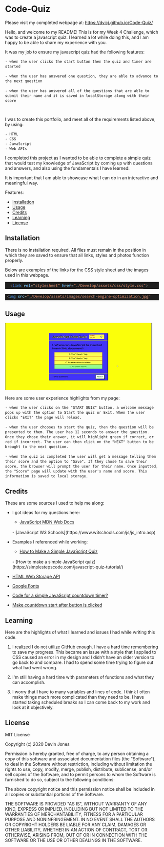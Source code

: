 # Code-Quiz
Please visit my completed webpage at:  https://dvicj.github.io/Code-Quiz/

Hello, and welcome to my README! This is for my Week 4 Challenge, which was to create a javascript quiz. I learned a lot while doing this, and I am happy to be able to share my experience with you. 

It was my job to ensure my javascript quiz had the following features: 

	- when the user clicks the start button then the quiz and timer are started

	- when the user has answered one question, they are able to advance to the next question 

    - when the user has answered all of the questions that are able to submit their name and it is saved in localStorage along with their score

<br>

I was to create this portfolio, and meet all of the requirements listed above, by using: 

	- HTML
    - CSS 
    - JavaScript
    - Web APIs
	
I completed this project as I wanted to be able to complete a simple quiz that would test my knowledge of JavaScript by coming up with questions and answers, and also using the fundamentals I have learned.

It is important that I am able to showcase what I can do in an interactive and meaningful way. 

Features: 


* [Installation](#installation)
* [Usage](#usage)
* [Credits](#credits)
* [Learning](#learning)
* [License](#license)


## Installation

There is no installation required. All files must remain in the position in which they are saved to ensure that all links, styles and photos function properly. 

Below are examples of the links for the CSS style sheet and the images used in this webpage. 

![style sheet relative path](https://github.com/dvicj/Horiseon-Accessibility/blob/main/style%20sheet%20relative%20path.PNG)

![image relative path](https://github.com/dvicj/Horiseon-Accessibility/blob/main/image%20relative%20path.PNG)

## Usage
![quiz in action](https://github.com/dvicj/Code-Quiz/blob/develop/javascript%20quiz%20demo.gif)

Here are some user experience highlights from my page: 

    - when the user clicks on the "START QUIZ" button, a welcome message pops up with the option to Start the quiz or Exit. When the user clicks "EXIT" the page will reload.

    - when the user chooses to start the quiz, then the question will be presented to them. The user has 12 seconds to answer the question. Once they chose their answer, it will highlight green if correct, or red if incorrect. The user can then click on the "NEXT" button to be brought to the next question. 

    - when the quiz is completed the user will get a message telling them their score and the option to "Save". If they chose to save their score, the browser will prompt the user for their name. Once inputted, the "Score" page will update with the user's name and score. This information is saved to local storage.

## Credits
These are some sources I used to help me along:

- I got ideas for my questions here:

    - [JavaScript MDN Web Docs](https://developer.mozilla.org/en-US/docs/Web/JavaScript)
    <br>
    - [JavaScript W3 Schools](https://www.w3schools.com/js/js_intro.asp)

- Examples I referenced while working: 

    - [How to Make a Simple JavaScript Quiz](https://www.sitepoint.com/simple-javascript-quiz/)
    <br>
    - [How to make a simple JavaScript quiz](https://simplestepscode.com/javascript-quiz-tutorial/)

- [HTML Web Storage API](https://www.w3schools.com/html/html5_webstorage.asp)

- [Google Fonts](https://fonts.google.com/)

- [Code for a simple JavaScript countdown timer?](https://stackoverflow.com/questions/1191865/code-for-a-simple-javascript-countdown-timer)

- [Make countdown start after button is clicked](https://stackoverflow.com/questions/21670438/make-countdown-start-after-button-is-clicked)


## Learning
Here are the highlights of what I learned and issues I had while writing this code.

1. I realized I do not utilize GitHub enough. I have a hard time remembering to save my progress. This became an issue with a style that I applied to CSS caused an error in my design and I didn't have an older version to go back to and compare. I had to spend some time trying to figure out what had went wrong. 

2. I'm still having a hard time with parameters of functions and what they can accomplish. 

3. I worry that I have to many variables and lines of code. I think I often make things much more complicated than they need to be. I have started taking scheduled breaks so I can come back to my work and look at it objectively. 

## License

MIT License

Copyright (c) 2020 Devin Jones 

Permission is hereby granted, free of charge, to any person obtaining a copy
of this software and associated documentation files (the "Software"), to deal
in the Software without restriction, including without limitation the rights
to use, copy, modify, merge, publish, distribute, sublicense, and/or sell
copies of the Software, and to permit persons to whom the Software is
furnished to do so, subject to the following conditions:

The above copyright notice and this permission notice shall be included in all
copies or substantial portions of the Software.

THE SOFTWARE IS PROVIDED "AS IS", WITHOUT WARRANTY OF ANY KIND, EXPRESS OR
IMPLIED, INCLUDING BUT NOT LIMITED TO THE WARRANTIES OF MERCHANTABILITY,
FITNESS FOR A PARTICULAR PURPOSE AND NONINFRINGEMENT. IN NO EVENT SHALL THE
AUTHORS OR COPYRIGHT HOLDERS BE LIABLE FOR ANY CLAIM, DAMAGES OR OTHER
LIABILITY, WHETHER IN AN ACTION OF CONTRACT, TORT OR OTHERWISE, ARISING FROM,
OUT OF OR IN CONNECTION WITH THE SOFTWARE OR THE USE OR OTHER DEALINGS IN THE
SOFTWARE.



